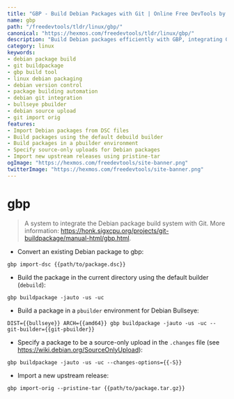 ```yaml
---
title: "GBP - Build Debian Packages with Git | Online Free DevTools by Hexmos"
name: gbp
path: "/freedevtools/tldr/linux/gbp/"
canonical: "https://hexmos.com/freedevtools/tldr/linux/gbp/"
description: "Build Debian packages efficiently with GBP, integrating Git workflow. Automate package building, manage versions, and streamline Debian development. Free online tool, no registration required."
category: linux
keywords:
- debian package build
- git buildpackage
- gbp build tool
- linux debian packaging
- debian version control
- package building automation
- debian git integration
- bullseye pbuilder
- debian source upload
- git import orig
features:
- Import Debian packages from DSC files
- Build packages using the default debuild builder
- Build packages in a pbuilder environment
- Specify source-only uploads for Debian packages
- Import new upstream releases using pristine-tar
ogImage: "https://hexmos.com/freedevtools/site-banner.png"
twitterImage: "https://hexmos.com/freedevtools/site-banner.png"
---
```


# gbp

> A system to integrate the Debian package build system with Git.
> More information: <https://honk.sigxcpu.org/projects/git-buildpackage/manual-html/gbp.html>.

- Convert an existing Debian package to gbp:

`gbp import-dsc {{path/to/package.dsc}}`

- Build the package in the current directory using the default builder (`debuild`):

`gbp buildpackage -jauto -us -uc`

- Build a package in a `pbuilder` environment for Debian Bullseye:

`DIST={{bullseye}} ARCH={{amd64}} gbp buildpackage -jauto -us -uc --git-builder={{git-pbuilder}}`

- Specify a package to be a source-only upload in the `.changes` file (see <https://wiki.debian.org/SourceOnlyUpload>):

`gbp buildpackage -jauto -us -uc --changes-options={{-S}}`

- Import a new upstream release:

`gbp import-orig --pristine-tar {{path/to/package.tar.gz}}`
